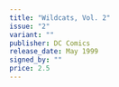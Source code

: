 ```yaml
---
title: "Wildcats, Vol. 2"
issue: "2"
variant: ""
publisher: DC Comics
release_date: May 1999
signed_by: ""
price: 2.5
---
```

